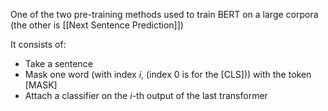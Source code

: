 One of the two pre-training methods used to train BERT on a large corpora (the other is [[Next Sentence Prediction]])

It consists of:
- Take a sentence
- Mask one word (with index *i*, (index 0 is for the \[CLS\])) with the token \[MASK\]
- Attach a classifier on the *i*-th output of the last transformer  